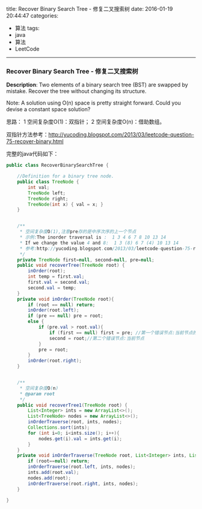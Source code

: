 



title: Recover Binary Search Tree - 修复二叉搜索树
date: 2016-01-19 20:44:47
categories: 
- 算法
tags: 
- java
- 算法
- LeetCode
<!--updated: 2016-01-19 21:40:47-->
---

### Recover Binary Search Tree - 修复二叉搜索树
**Description**: Two elements of a binary search tree (BST) are swapped by mistake. Recover the tree without changing its structure.

Note: 
A solution using O(n) space is pretty straight forward. Could you devise a constant space solution?

 思路：
 1 空间复杂度O(1)：双指针；
 2 空间复杂度O(n)：借助数组。

双指针方法参考：http://yucoding.blogspot.com/2013/03/leetcode-question-75-recover-binary.html

完整的java代码如下：

```java
public class RecoverBinarySearchTree {

    //Definition for a binary tree node.
    public class TreeNode {
        int val;
        TreeNode left;
        TreeNode right;
        TreeNode(int x) { val = x; }
    }


    /**
     * 空间复杂度O(1),注意pre存的是中序次序的上一个节点
     * 示例:The inorder traversal is :  1 3 4 6 7 8 10 13 14
     * If we change the value 4 and 8:  1 3 (8) 6 7 (4) 10 13 14
     * 参考:http://yucoding.blogspot.com/2013/03/leetcode-question-75-recover-binary.html
     */
    private TreeNode first=null, second=null, pre=null;
    public void recoverTree(TreeNode root) {
        inOrder(root);
        int temp = first.val;
        first.val = second.val;
        second.val = temp;
    }
    private void inOrder(TreeNode root){
        if (root == null) return;
        inOrder(root.left);
        if (pre == null) pre = root;
        else {
            if (pre.val > root.val){
                if (first == null) first = pre; //第一个错误节点:当前节点的上一节点
                second = root;//第二个错误节点:当前节点
            }
            pre = root;
        }
        inOrder(root.right);
    }


    /**
     * 空间复杂度O(n)
     * @param root
     */
    public void recoverTree1(TreeNode root) {
        List<Integer> ints = new ArrayList<>();
        List<TreeNode> nodes = new ArrayList<>();
        inOrderTraverse(root, ints, nodes);
        Collections.sort(ints);
        for (int i=0; i<ints.size(); i++){
            nodes.get(i).val = ints.get(i);
        }
    }
    private void inOrderTraverse(TreeNode root, List<Integer> ints, List<TreeNode> nodes){
        if (root==null) return;
        inOrderTraverse(root.left, ints, nodes);
        ints.add(root.val);
        nodes.add(root);
        inOrderTraverse(root.right, ints, nodes);
    }

}
```

